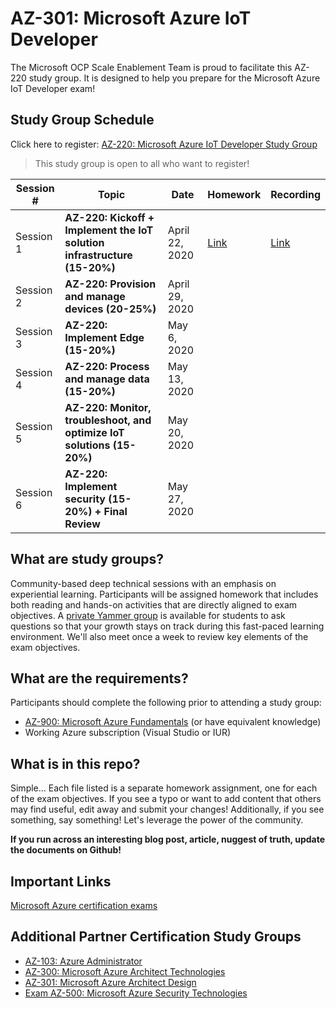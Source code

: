# AZ-301: Microsoft Azure IoT Developer

The Microsoft OCP Scale Enablement Team is proud to facilitate this AZ-220 study group. It is designed to help you prepare for the Microsoft Azure IoT Developer exam!

## Study Group Schedule

Click here to register:  [AZ-220: Microsoft Azure IoT Developer Study Group](https://msuspartners.eventbuilder.com/AZ220StudyGroup)

> This study group is open to all who want to register!

|Session #|Topic|Date|Homework|Recording|
| - | - | - | - | - |
|Session 1|**AZ-220: Kickoff + Implement the IoT solution infrastructure (15-20%)**|April 22, 2020|[Link](01IoTSolutionInfrastructure)| [Link](https://msuspartners.eventbuilder.com/AZ220StudyGroup)|
|Session 2|**AZ-220: Provision and manage devices (20-25%)**|April 29, 2020| | |
|Session 3|**AZ-220: Implement Edge (15-20%)**|May 6, 2020| | |
|Session 4|**AZ-220: Process and manage data (15-20%)**|May 13, 2020| | |
|Session 5|**AZ-220: Monitor, troubleshoot, and optimize IoT solutions (15-20%)**|May 20, 2020| | |
|Session 6|**AZ-220: Implement security (15-20%) + Final Review**|May 27, 2020| | |

## What are study groups?

Community-based deep technical sessions with an emphasis on experiential learning.  Participants will be assigned homework that includes both reading and hands-on activities that are directly aligned to exam objectives.  A [private Yammer group](https://www.yammer.com/msuspartner/#/threads/inGroup?type=in_group&feedId=9161297&view=all) is available for students to ask questions so that your growth stays on track during this fast-paced learning environment. We'll also meet once a week to review key elements of the exam objectives.

## What are the requirements?

Participants should complete the following prior to attending a study group:

- [AZ-900: Microsoft Azure Fundamentals](https://partner.microsoft.com/en-vn/training/assets/collection/az-900-microsoft-azure-fundamentals#/)  (or have equivalent knowledge)
- Working Azure subscription (Visual Studio or IUR)

## What is in this repo?

Simple... Each file listed is a separate homework assignment, one for each of the exam objectives.
If you see a typo or want to add content that others may find useful, edit away and submit your changes!
Additionally, if you see something, say something!  Let's leverage the power of the community.

**If you run across an interesting blog post, article, nuggest of truth, update the documents on Github!**

## Important Links

[Microsoft Azure certification exams](https://www.microsoft.com/en-us/learning/azure-exams.aspx)

## Additional Partner Certification Study Groups

- [AZ-103: Azure Administrator](https://msuspartners.eventbuilder.com/AZ103StudyGroup)
- [AZ-300: Microsoft Azure Architect Technologies](https://msuspartners.eventbuilder.com/AZ-300)
- [AZ-301: Microsoft Azure Architect Design](https://msuspartners.eventbuilder.com/AZ-301)
- [Exam AZ-500: Microsoft Azure Security Technologies](https://msuspartners.eventbuilder.com/AZ500StudyGroup)
